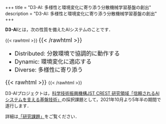+++
title = "D3-AI: 多様性と環境変化に寄り添う分散機械学習基盤の創出"
description = "D3-AI: 多様性と環境変化に寄り添う分散機械学習基盤の創出"
+++

**D3-AI**とは，次の性質を備えたAIシステムのことです．

{{< rawhtml >}}
<font size="+1">
{{< /rawhtml >}}
- Distributed: 分散環境で協調的に動作する
- Dynamic: 環境変化に適応する
- Diverse: 多様性に寄り添う

{{< rawhtml >}}
</font>
{{< /rawhtml >}}

D3-AIプロジェクトは，[科学技術振興機構JST CREST 研究領域「信頼されるAIシステムを支える基盤技術」](https://www.jst.go.jp/kisoken/crest/research_area/ongoing/bunya2020-4.html)の採択課題として，2021年10月より5年半の期間で遂行します．

詳細は[「研究課題」](/research)をご覧ください．